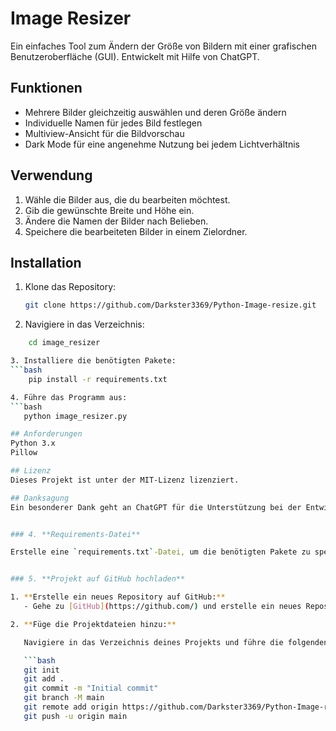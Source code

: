 # Image Resizer

Ein einfaches Tool zum Ändern der Größe von Bildern mit einer grafischen Benutzeroberfläche (GUI). Entwickelt mit Hilfe von ChatGPT.

## Funktionen

- Mehrere Bilder gleichzeitig auswählen und deren Größe ändern
- Individuelle Namen für jedes Bild festlegen
- Multiview-Ansicht für die Bildvorschau
- Dark Mode für eine angenehme Nutzung bei jedem Lichtverhältnis

## Verwendung

1. Wähle die Bilder aus, die du bearbeiten möchtest.
2. Gib die gewünschte Breite und Höhe ein.
3. Ändere die Namen der Bilder nach Belieben.
4. Speichere die bearbeiteten Bilder in einem Zielordner.

## Installation

1. Klone das Repository:
   ```bash
   git clone https://github.com/Darkster3369/Python-Image-resize.git

2. Navigiere in das Verzeichnis:
```bash
    cd image_resizer

3. Installiere die benötigten Pakete:
```bash
    pip install -r requirements.txt

4. Führe das Programm aus:
```bash
   python image_resizer.py

## Anforderungen
Python 3.x
Pillow

## Lizenz
Dieses Projekt ist unter der MIT-Lizenz lizenziert.

## Danksagung
Ein besonderer Dank geht an ChatGPT für die Unterstützung bei der Entwicklung dieses Tools!


### 4. **Requirements-Datei**

Erstelle eine `requirements.txt`-Datei, um die benötigten Pakete zu spezifizieren:


### 5. **Projekt auf GitHub hochladen**

1. **Erstelle ein neues Repository auf GitHub:**
   - Gehe zu [GitHub](https://github.com/) und erstelle ein neues Repository.

2. **Füge die Projektdateien hinzu:**

   Navigiere in das Verzeichnis deines Projekts und führe die folgenden Befehle aus:

   ```bash
   git init
   git add .
   git commit -m "Initial commit"
   git branch -M main
   git remote add origin https://github.com/Darkster3369/Python-Image-resize.git
   git push -u origin main

